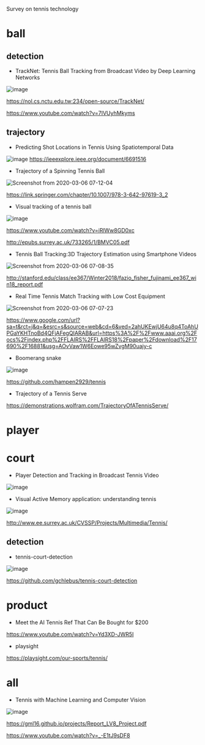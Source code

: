 Survey on tennis technology

# ball

## detection
- TrackNet: Tennis Ball Tracking from Broadcast Video by Deep Learning Networks

![image](https://user-images.githubusercontent.com/34574033/76029038-15389c80-5f77-11ea-9b0a-9232b9d29514.png)

https://nol.cs.nctu.edu.tw:234/open-source/TrackNet/

https://www.youtube.com/watch?v=7IVUyhMkyms

## trajectory

- Predicting Shot Locations in Tennis Using Spatiotemporal Data

![image](https://user-images.githubusercontent.com/34574033/76027831-aeb27f00-5f74-11ea-9d3b-1bf387aac686.png)
https://ieeexplore.ieee.org/document/6691516

- Trajectory of a Spinning Tennis Ball

![Screenshot from 2020-03-06 07-12-04](https://user-images.githubusercontent.com/34574033/76030835-d35d2580-5f79-11ea-99a2-fa154d77a74e.png)

https://link.springer.com/chapter/10.1007/978-3-642-97619-3_2

- Visual tracking of a tennis ball

![image](https://user-images.githubusercontent.com/34574033/76030884-eff95d80-5f79-11ea-86df-653834de09ab.png)

https://www.youtube.com/watch?v=iRlWw8GD0xc

http://epubs.surrey.ac.uk/733265/1/BMVC05.pdf

- Tennis Ball Tracking:3D Trajectory Estimation using Smartphone Videos

![Screenshot from 2020-03-06 07-08-35](https://user-images.githubusercontent.com/34574033/76030591-56ca4700-5f79-11ea-9662-606ddbfb5ea5.png)

http://stanford.edu/class/ee367/Winter2018/fazio_fisher_fujinami_ee367_win18_report.pdf

- Real Time Tennis Match Tracking with Low Cost Equipment

![Screenshot from 2020-03-06 07-07-23](https://user-images.githubusercontent.com/34574033/76030519-2bdff300-5f79-11ea-8d88-009a62b269f4.png)

https://www.google.com/url?sa=t&rct=j&q=&esrc=s&source=web&cd=6&ved=2ahUKEwjU64u8q4ToAhUPGaYKHTnoBd4QFjAFegQIARAB&url=https%3A%2F%2Fwww.aaai.org%2Focs%2Findex.php%2FFLAIRS%2FFLAIRS18%2Fpaper%2Fdownload%2F17690%2F16881&usg=AOvVaw1W6Eowe95wZvgM90uajy-c

- Boomerang snake

![image](https://user-images.githubusercontent.com/34574033/76033048-9ba4ac80-5f7e-11ea-9adc-156a1235274a.png)

https://github.com/hampen2929/tennis

- Trajectory of a Tennis Serve

https://demonstrations.wolfram.com/TrajectoryOfATennisServe/

# player

# court
- Player Detection and Tracking in Broadcast Tennis Video

![image](https://user-images.githubusercontent.com/34574033/76029282-824c3200-5f77-11ea-98a8-115fbf10c95f.png)

- Visual Active Memory application: understanding tennis

![image](https://user-images.githubusercontent.com/34574033/76029366-a576e180-5f77-11ea-9e97-3240ebfaef46.png)

http://www.ee.surrey.ac.uk/CVSSP/Projects/Multimedia/Tennis/

## detection

- tennis-court-detection

![image](https://user-images.githubusercontent.com/34574033/76030944-0a333b80-5f7a-11ea-9ee5-56ed29ccc181.png)

https://github.com/gchlebus/tennis-court-detection

# product
- Meet the AI Tennis Ref That Can Be Bought for $200

https://www.youtube.com/watch?v=Yd3XD-JWR5I

- playsight

https://playsight.com/our-sports/tennis/

# all
- Tennis with Machine Learning and Computer Vision

![image](https://user-images.githubusercontent.com/34574033/76029684-541b2200-5f78-11ea-9d59-ab1e864ed551.png)

https://gml16.github.io/projects/Report_LV8_Project.pdf

https://www.youtube.com/watch?v=_-E1tJ9sDF8
